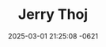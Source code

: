 ---
layout: cast
date: 2025-03-01 21:25:08 -0621
categories: actor

# Site Attributes
title: "Jerry Thoj"
permalink: "/cast/Jerry_Thoj"

# Actor/Actress Attributes
thumbnail: "/assets/images/cast_thumbnails/Jerry Thoj.jpeg"
---